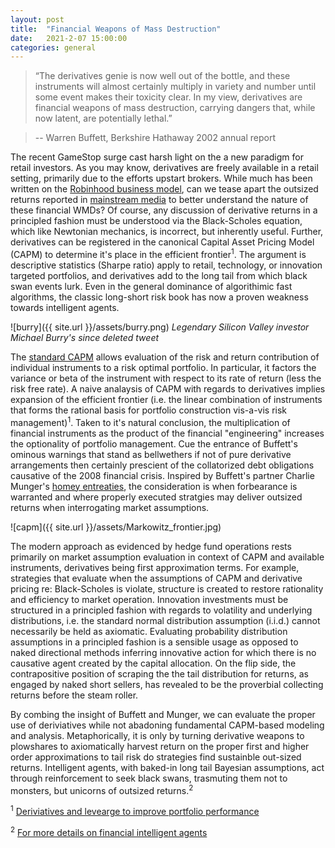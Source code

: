 ```yaml
---
layout: post
title:  "Financial Weapons of Mass Destruction"
date:   2021-2-07 15:00:00
categories: general
---
```


> “The derivatives genie is now well out of the bottle, and these instruments will almost certainly multiply in variety and number until some event makes their toxicity clear. In my view, derivatives are financial weapons of mass destruction, carrying dangers that, while now latent, are potentially lethal.”

>    -- Warren Buffett, Berkshire Hathaway 2002 annual report

The recent GameStop surge cast harsh light on the a new paradigm for retail investors.  As you may know, derivatives are freely available in a retail setting, primarily due to the efforts upstart brokers. While much has been written on the [Robinhood business model](https://www.wsj.com/articles/why-free-trading-on-robinhood-isnt-really-free-1541772001), can we tease apart the outsized returns reported in [mainstream media](https://www.wsj.com/articles/everyones-a-day-trader-now-11595649609) to better understand the nature of these financial WMDs?  Of course, any discussion of derivative returns in a principled fashion must be understood via the Black-Scholes equation, which like Newtonian mechanics, is incorrect, but inherently useful. Further, derivatives can be registered in the canonical Capital Asset Pricing Model (CAPM) to determine it's place in the efficient frontier<sup>1</sup>. The argument is descriptive statistics (Sharpe ratio) apply to retail, technology, or innovation targeted portfolios, and derivatives add to the long tail from which black swan events lurk.  Even in the general dominance of  algorithimic fast algorithms, the classic long-short risk book has now a proven weakness towards intelligent agents.

![burry]({{ site.url }}/assets/burry.png)
*Legendary Silicon Valley investor Michael Burry's since deleted tweet*

The [standard CAPM](https://oyc.yale.edu/sites/default/files/Lect04DiversifyS.pdf
) allows evaluation of the risk and return contribution of individual instruments to a risk optimal portfolio.  In particular, it factors the variance or beta of the instrument with respect to its rate of return (less the risk free rate). A naive analaysis of CAPM with regards to derivatives implies expansion of the efficient frontier (i.e. the linear combination of instruments that forms the rational basis for portfolio construction vis-a-vis risk management)<sup>1</sup>. Taken to it's natural conclusion, the multiplication of financial instruments as the product of the financial "engineering" increases the optionality of portfolio management. Cue the entrance of Buffett's ominous warnings that stand as bellwethers if not of pure derivative arrangements then certainly prescient of the collatorized debt obligations causative of the 2008 financial crisis. Inspired by Buffett's partner Charlie Munger's [homey entreaties](https://quotefancy.com/quote/1561903/Charlie-Munger-The-world-of-derivatives-is-full-of-holes-that-very-few-people-are-really
), the consideration is when forbearance is warranted and where properly executed stratgies may deliver outsized returns when interrogating market assumptions.

![capm]({{ site.url }}/assets/Markowitz_frontier.jpg)

The modern approach as evidenced by hedge fund operations rests primarily on market assumption evaluation in context of CAPM and available instruments, derivatives being first approximation terms.  For example, strategies that evaluate when the assumptions of CAPM and derivative pricing re: Black-Scholes is violate, structure is created to restore rationality and efficiency to market operation. Innovation investments must be structured in a principled fashion with regards to volatility and underlying distributions, i.e. the standard normal distribution assumption (i.i.d.) cannot necessarily be held as axiomatic. Evaluating probability distribution assumptions in a principled fashion is a sensible usage as opposed to naked directional methods inferring innovative action for which there is no causative agent created by the capital allocation.  On the flip side, the contrapositive position of scraping the the tail distribution for returns, as engaged by naked short sellers, has revealed to be the proverbial collecting returns before the steam roller.

By combing the insight of Buffett and Munger, we can evaluate the proper use of deriviatives while not abadoning fundamental CAPM-based modeling and analysis. Metaphorically, it is only by turning derivative weapons to plowshares to axiomatically harvest return on the proper first and higher order approximations to tail risk do strategies find sustainble out-sized returns.  Intelligent agents, with baked-in long tail Bayesian assumptions, act through reinforcement to seek black swans, trasmuting them not to monsters, but unicorns of outsized returns.<sup>2</sup>

<sup>1</sup> [Deriviatives and levearge to improve portfolio performance](https://www.institutionalinvestor.com/article/b150qd3fhy4cwb/using-derivatives-and-leverage-to-improve-portfolio-performance)

<sup>2</sup> [For more details on financial intelligent agents](https://www.nvidia.com/en-us/gtc/topics/)
